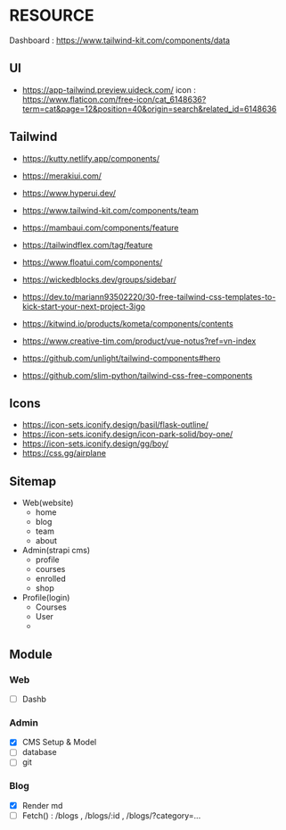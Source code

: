 # RESOURCE

Dashboard : https://www.tailwind-kit.com/components/data

## UI
- https://app-tailwind.preview.uideck.com/
icon : https://www.flaticon.com/free-icon/cat_6148636?term=cat&page=12&position=40&origin=search&related_id=6148636

## Tailwind
- https://kutty.netlify.app/components/
- https://merakiui.com/
- https://www.hyperui.dev/
- https://www.tailwind-kit.com/components/team
- https://mambaui.com/components/feature
- https://tailwindflex.com/tag/feature
- https://www.floatui.com/components/
- https://wickedblocks.dev/groups/sidebar/

- https://dev.to/mariann93502220/30-free-tailwind-css-templates-to-kick-start-your-next-project-3igo
- https://kitwind.io/products/kometa/components/contents
- https://www.creative-tim.com/product/vue-notus?ref=vn-index
- https://github.com/unlight/tailwind-components#hero
- https://github.com/slim-python/tailwind-css-free-components

## Icons
- https://icon-sets.iconify.design/basil/flask-outline/
- https://icon-sets.iconify.design/icon-park-solid/boy-one/
- https://icon-sets.iconify.design/gg/boy/
- https://css.gg/airplane

## Sitemap
- Web(website)
	- home
	- blog
	- team
	- about
- Admin(strapi cms)
	- profile
	- courses
	- enrolled
	- shop
- Profile(login)
	- Courses
	- User
	- 

## Module

### Web
- [ ] Dashb

### Admin
- [x] CMS Setup  & Model
- [ ] database
- [ ] git

### Blog
- [x] Render md
- [ ] Fetch() : /blogs , /blogs/:id , /blogs/?category=...